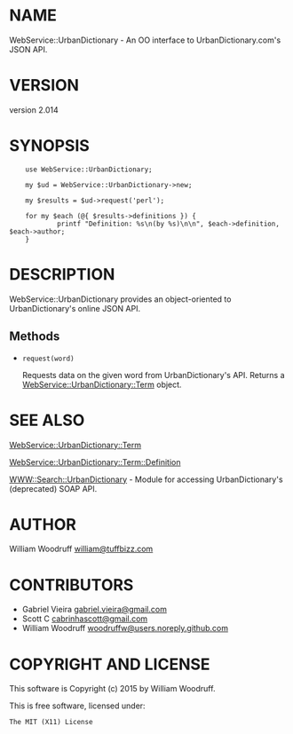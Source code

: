 # NAME

WebService::UrbanDictionary - An OO interface to UrbanDictionary.com's JSON API.

# VERSION

version 2.014

# SYNOPSIS

        use WebService::UrbanDictionary;

        my $ud = WebService::UrbanDictionary->new;

        my $results = $ud->request('perl'); 

        for my $each (@{ $results->definitions }) {
                printf "Definition: %s\n(by %s)\n\n", $each->definition, $each->author;
        }

# DESCRIPTION

WebService::UrbanDictionary provides an object-oriented to UrbanDictionary's online JSON API.

## Methods

- `request(word)`

    Requests data on the given word from UrbanDictionary's API.
    Returns a [WebService::UrbanDictionary::Term](https://metacpan.org/pod/WebService::UrbanDictionary::Term) object.

# SEE ALSO

[WebService::UrbanDictionary::Term](https://metacpan.org/pod/WebService::UrbanDictionary::Term)

[WebService::UrbanDictionary::Term::Definition](https://metacpan.org/pod/WebService::UrbanDictionary::Term::Definition)

[WWW::Search::UrbanDictionary](https://metacpan.org/pod/WWW::Search::UrbanDictionary) - Module for accessing UrbanDictionary's (deprecated) SOAP API.

# AUTHOR

William Woodruff <william@tuffbizz.com>

# CONTRIBUTORS

- Gabriel Vieira <gabriel.vieira@gmail.com>
- Scott C <cabrinhascott@gmail.com>
- William Woodruff <woodruffw@users.noreply.github.com>

# COPYRIGHT AND LICENSE

This software is Copyright (c) 2015 by William Woodruff.

This is free software, licensed under:

    The MIT (X11) License
